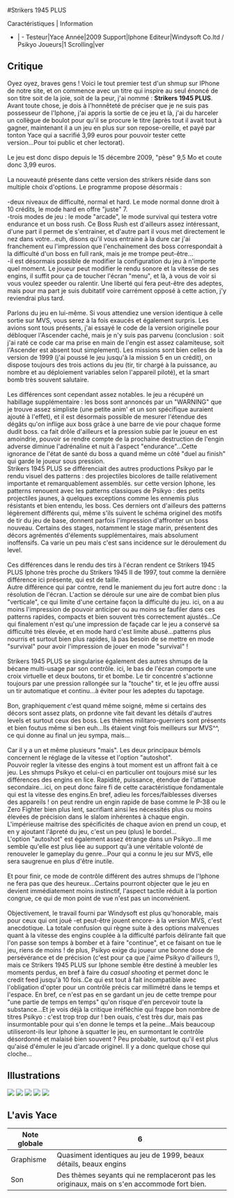 #Strikers 1945 PLUS

Caractéristiques | Information
- | -
Testeur|Yace
Année|2009
Support|Iphone
Editeur|Windysoft Co.ltd / Psikyo
Joueurs|1
Scrolling|ver

## Critique
Oyez oyez, braves gens ! Voici le tout premier test d'un shmup sur IPhone de notre site, et on commence avec un titre qui inspire au seul énoncé de son titre soit de la joie, soit de la peur, j'ai nommé : <b>Strikers 1945 PLUS</b>.<br/>Avant toute chose, je dois à l'honnêteté de préciser que je ne suis pas possesseur de l'Iphone, j'ai appris la sortie de ce jeu et là, j'ai du harceler un collègue de boulot pour qu'il se procure le titre (après tout il avait tout à gagner, maintenant il a un jeu en plus sur son repose-oreille, et payé par tonton Yace qui a sacrifié 3,99 euros pour pouvoir tester cette version...Pour toi public et cher lectorat).<br/><br/>Le jeu est donc dispo depuis le 15 décembre 2009, "pèse" 9,5 Mo et coute donc 3,99 euros.<br/><br/>La nouveauté présente dans cette version des strikers réside dans son multiple choix d'options. Le programme propose désormais :<br/><br/>-deux niveaux de difficulté, normal et hard. Le mode normal donne droit à 10 crédits, le mode hard en offre "juste" 7.<br/>-trois modes de jeu : le mode "arcade", le mode survival qui testera votre endurance et un boss rush. Ce Boss Rush est d'ailleurs assez intéressant, d'une part il permet de s'entrainer, et d'autre part il vous met directement le nez dans votre...euh, disons qu'il vous entraine à la dure car j'ai franchement eu l'impression que l'enchainement des boss correspondait à la difficulté d'un boss en full rank, mais je me trompe peut-être...<br/>-il est désormais possible de modifier la configuration du jeu à n'importe quel moment. Le joueur peut modifier le rendu sonore et la vitesse de ses engins, il suffit pour ça de toucher l'écran "menu", et là, à vous de voir si vous voulez speeder ou ralentir. Une liberté qui fera peut-être des adeptes, mais pour ma part je suis dubitatif voire carrément opposé à cette action, j'y reviendrai plus tard.<br/><br/>Parlons du jeu en lui-même. Si vous attendiez une version identique à celle sortie sur MVS, vous serez à la fois exaucés et également surpris. Les avions sont tous présents, j'ai essayé le code de la version originelle pour débloquer l'Ascender caché, mais je n'y suis pas parvenu (conclusion : soit j'ai raté ce code car ma prise en main de l'engin est assez calamiteuse, soit l'Ascender est absent tout simplement). Les missions sont bien celles de la version de 1999 (j'ai poussé le jeu jusqu'à la mission 5 en un crédit), on dispose toujours des trois actions du jeu (tir, tir chargé à la puissance, au nombre et au déploiement variables selon l'appareil piloté), et la smart bomb très souvent salutaire.<br/><br/>Les différences sont cependant assez notables. le jeu a récupéré un habillage supplémentaire : les boss sont annoncés par un "WARNING" que je trouve assez simpliste (une petite anim' et un son spécifique auraient ajouté à l'effet), et il est désormais possible de mesurer l'étendue des dégâts qu'on inflige aux boss grâce à une barre de vie pour chaque forme dudit boss. ca fait drôle d'ailleurs et la pression subie par le joueur en est amoindrie, pouvoir se rendre compte de la prochaine destruction de l'engin adverse diminue l'adrénaline et nuit à l'aspect "endurance"...Cette ignorance de l'état de santé du boss a quand même un côté "duel au finish" qui garde le joueur sous pression.<br/>Strikers 1945 PLUS se différenciait des autres productions Psikyo par le rendu visuel des patterns : des projectiles bicolores de taille relativement importante et remarquablement assemblés. sur cette version Iphone, les patterns renouent avec les patterns classiques de Psikyo : des petits projectiles jaunes, à quelques exceptions comme les ennemis plus résistants et bien entendu, les boss. Ces derniers ont d'ailleurs des patterns légèrement différents qui, même s'ils suivent le schéma originel des motifs de tir du jeu de base, donnent parfois l'impression d'affronter un boss nouveau. Certains des stages, notamment le stage marin, présentent des décors agrémentés d'élements supplémentaires, mais absolument inoffensifs. Ca varie un peu mais c'est sans incidence sur le déroulement du level.<br/><br/>Ces différences dans le rendu des tirs à l'écran rendent ce Strikers 1945 PLUS Iphone très proche du Strikers 1945 II de 1997, tout comme la dernière différence ici présente, qui est de taille.<br/>Autre différence qui par contre, rend le maniement du jeu fort autre donc : la résolution de l'écran. L'action se déroule sur une aire de combat bien plus "verticale", ce qui limite d'une certaine façon la difficulté du jeu. ici, on a au moins l'impression de pouvoir anticiper ou au moins se faufiler dans ces patterns rapides, compacts et bien souvent très correctement ajustés...Ce qui finalement n'est qu'une impression de façade car le jeu a conservé sa difficulté très élevée, et en mode hard c'est limite abusé...patterns plus nourris et surtout bien plus rapides, là pas besoin de se mettre en mode "survival" pour avoir l'impression de jouer en mode "survival" !<br/><br/>Strikers 1945 PLUS se singularise également des autres shmups de la bécane multi-usage par son contrôle. ici, le bas de l'écran comporte une croix virtuelle et deux boutons, tir et bombe. Le tir concentré s'actionne toujours par une pression rallongée sur la "touche" tir, et le jeu offre aussi un tir automatique et continu...à éviter pour les adeptes du tapotage.<br/><br/>Bon, graphiquement c'est quand même soigné, même si certains des décors sont assez plats, on prdonne vite fait devant les détails d'autres levels et surtout ceux des boss. Les thèmes militaro-guerriers sont présents et bien foutus même si ben euh...Ils étaient vingt fois meilleurs sur MVS^^, ce qui donne au final un jeu sympa, mais...<br/><br/>Car il y a un et même plusieurs "mais". Les deux principaux bémols concernent le réglage de la vitesse et l'option "autoshot".<br/>Pouvoir regler la vitesse des engins à tout moment est un affront fait à ce jeu. Les shmups Psikyo et celui-ci en particulier ont toujours misé sur les différences des engins en lice. Rapidité, puissance, étendue de l'attaque secondaire...ici, on peut donc faire fi de cette caractéristique fondamentale qui est la vitesse des engins.En bref, adieu les forces/faiblesses diverses des appareils ! on peut rendre un engin rapide de base comme le P-38 ou le Zero Fighter bien plus lent, sacrifiant ainsi les nécessités plus ou moins élevées de précision dans le slalom inhérentes à chaque engin. L'impérieuse maitrise des spécificités de chaque avion en prend un coup, et en y ajoutant l'âpreté du jeu, c'est un peu (plus) le bordel...<br/>L'option "autoshot" est également assez étrange dans un Psikyo...Il me semble qu'elle est plus liée au support qu'à une véritable volonté de renouveler le gameplay du genre...Pour qui a connu le jeu sur MVS, elle sera saugrenue en plus d'être inutile.<br/><br/>Et pour finir, ce mode de contrôle différent des autres shmups de l'Iphone ne fera pas que des heureux...Certains pourront objecter que le jeu en devient immédiatement moins instinctif, l'aspect tactile réduit à la portion congrue, ce qui de mon point de vue n'est pas un inconvénient.<br/><br/>Objectivement, le travail fourni par Windysoft est plus qu'honorable, mais pour ceux qui ont joué -et peut-être jouent encore- à la version MVS, c'est anecdotique. La totale confusion qui règne suite à des options malvenues quant à la vitesse des engins couplée à la difficulté parfois délirante fait que l'on passe son temps à bomber et à faire "continue", et ce faisant on tue le jeu, riens de moins ! de plus, Psikyo exige du joueur une bonne dose de persévérance et de précision (c'est pour ça que j'aime Psikyo d'ailleurs !), mais ce Strikers 1945 PLUS sur Iphone semble être destiné à meubler les moments perdus, en bref à faire du <i>casual shooting</i> et permet donc le credit feed jusqu'à 10 fois..Ce qui est tout à fait incompatible avec l'obligation d'opter pour un contrôle précis car millimétré dans le temps et l'espace. En bref, ce n'est pas en se gardant un jeu de cette trempe pour "une partie de temps en temps" qu'on risque d'en percevoir toute la substance...Et je vois déjà la critique irréfléchie qui frappe bon nombre de titres Psikyo : c'est trop trop dur ! ben ouais, c'est très dur, mais pas insurmontable pour qui s'en donne le temps et la peine...Mais beaucoup utiliseront-ils leur Iphone à squatter le jeu, en surmontant le contrôle désordonné et malaisé bien souvent ? Peu probable, surtout qu'il est plus qu'aisé d'émuler le jeu d'arcade originel. Il y a donc quelque chose qui cloche...

## Illustrations
![](http://www.shmup.com/images/thumbs/img_fiche_1_1320.bmp)
![](http://www.shmup.com/images/thumbs/img_fiche_2_1320.bmp)
![](http://www.shmup.com/images/thumbs/img_fiche_3_1320.bmp)
![](http://www.shmup.com/images/thumbs/img_fiche_4_1320.bmp)
![](http://www.shmup.com/images/thumbs/)

## L'avis Yace
Note globale|6
-|-
Graphisme|Quasiment identiques au jeu de 1999, beaux détails, beaux engins
Son|Des thèmes seyants qui ne remplaceront pas les originaux, mais on s'en accommode fort bien.
